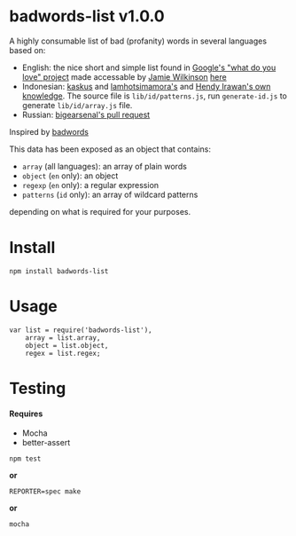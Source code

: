 badwords-list v1.0.0
========

A highly consumable list of bad (profanity) words in several languages based on:

* English: the nice short and simple list found in [Google's "what do you love" project](http://www.wdyl.com/) made accessable by [Jamie Wilkinson](https://gist.github.com/jamiew) [here](https://gist.github.com/jamiew/1112488)
* Indonesian: [kaskus](https://www.kaskus.co.id/thread/54d98d18118b468a558b4567/daftar-kata-kata-kotor-di-indonesia-yang-sering-diucapkan/) and [lamhotsimamora's](https://github.com/lamhotsimamora/Filter-Kata-Kotor) and [Hendy Irawan's own knowledge](https://hendyirawan.com/). The source file is `lib/id/patterns.js`, run `generate-id.js` to generate `lib/id/array.js` file.
* Russian: [bigearsenal's pull request](https://github.com/web-mech/badwords/pull/37)

Inspired by [badwords](https://github.com/MauriceButler/badwords)

This data has been exposed as an object that contains:

 - `array` (all languages): an array of plain words
 - `object` (`en` only): an object
 - `regexp` (`en` only): a regular expression
 - `patterns` (`id` only): an array of wildcard patterns

depending on what is required for your purposes.


Install
=======

    npm install badwords-list

Usage
=====

```
var list = require('badwords-list'),
	array = list.array,
	object = list.object,
	regex = list.regex;
```

Testing
=======

#### Requires
- Mocha
- better-assert


```
npm test
```

**or**

```
REPORTER=spec make
```

**or**

```
mocha
```



